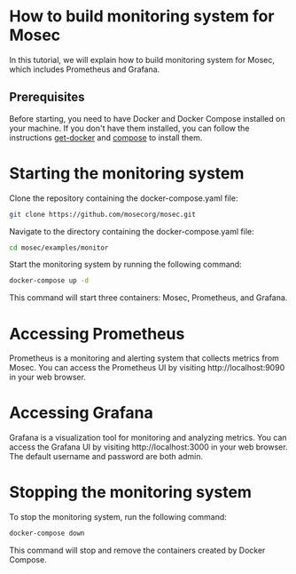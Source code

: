 # How to build monitoring system for Mosec
In this tutorial, we will explain how to build monitoring system for Mosec, which includes Prometheus and Grafana.

## Prerequisites
Before starting, you need to have Docker and Docker Compose installed on your machine. If you don't have them installed, you can follow the instructions  [get-docker](https://docs.docker.com/get-docker/) and [compose](https://docs.docker.com/compose/install/) to install them.

# Starting the monitoring system
Clone the repository containing the docker-compose.yaml file:
```bash
git clone https://github.com/mosecorg/mosec.git
```

Navigate to the directory containing the docker-compose.yaml file:
```bash
cd mosec/examples/monitor
```

Start the monitoring system by running the following command:
```bash
docker-compose up -d
```
This command will start three containers: Mosec, Prometheus, and Grafana.


# Accessing Prometheus
Prometheus is a monitoring and alerting system that collects metrics from Mosec. You can access the Prometheus UI by visiting http://localhost:9090 in your web browser.

# Accessing Grafana
Grafana is a visualization tool for monitoring and analyzing metrics. You can access the Grafana UI by visiting http://localhost:3000 in your web browser. The default username and password are both admin.

# Stopping the monitoring system
To stop the monitoring system, run the following command:

```bash
docker-compose down
```
This command will stop and remove the containers created by Docker Compose.
